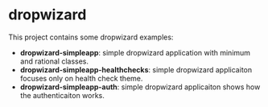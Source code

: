 dropwizard
==========

This project contains some dropwizard examples:


- **dropwizard-simpleapp**: simple dropwizard application with minimum and rational classes.
- **dropwizard-simpleapp-healthchecks**: simple dropwizard applicaiton focuses only on health check theme.
- **dropwizard-simpleapp-auth**: simple dropwizard applicaiton shows how the authenticaiton works.
